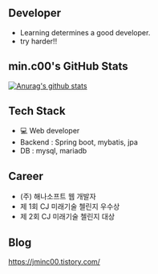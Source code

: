 ## Developer
- Learning determines a good developer. 
- try harder!! 

## min.c00's GitHub Stats
 [![Anurag's github stats](https://github-readme-stats.vercel.app/api?username=MinChangJeong)](https://github.com/anuraghazra/github-readme-stats)

## Tech Stack
 - 💻 Web developer
  - Backend : Spring boot, mybatis, jpa
  - DB : mysql, mariadb

 ## Career
 - (주) 해나소프트 웹 개발자
 - 제 1회 CJ 미래기술 첼린지 우수상
 - 제 2회 CJ 미래기술 첼린지 대상

## Blog
https://jminc00.tistory.com/
 
 
